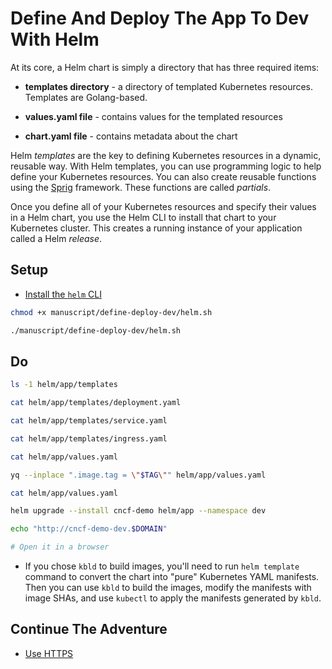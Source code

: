 # Define And Deploy The App To Dev With Helm

At its core, a Helm chart is simply a directory that has three required items:

* **templates directory** - a directory of templated Kubernetes resources. Templates are Golang-based.

* **values.yaml file** - contains values for the templated resources

* **chart.yaml file** - contains metadata about the chart

Helm *templates* are the key to defining Kubernetes resources in a dynamic, reusable way. With Helm templates, you can use programming logic to help define your Kubernetes resources. You can also create reusable functions using the [Sprig](http://masterminds.github.io/sprig/) framework. These functions are called *partials*. 

Once you define all of your Kubernetes resources and specify their values in a Helm chart, you use the Helm CLI to install that chart to your Kubernetes cluster. This creates a running instance of your application called a Helm *release*.  


## Setup

* [Install the `helm` CLI](https://helm.sh/docs/intro/install)

```bash
chmod +x manuscript/define-deploy-dev/helm.sh

./manuscript/define-deploy-dev/helm.sh
```

## Do

```bash
ls -1 helm/app/templates

cat helm/app/templates/deployment.yaml

cat helm/app/templates/service.yaml

cat helm/app/templates/ingress.yaml

cat helm/app/values.yaml

yq --inplace ".image.tag = \"$TAG\"" helm/app/values.yaml

cat helm/app/values.yaml

helm upgrade --install cncf-demo helm/app --namespace dev

echo "http://cncf-demo-dev.$DOMAIN"

# Open it in a browser
```

* If you chose `kbld` to build images, you'll need to run `helm template` command to convert the chart into "pure" Kubernetes YAML manifests. Then you can use `kbld` to build the images, modify the manifests with image SHAs, and use `kubectl` to apply the manifests generated by `kbld`.

## Continue The Adventure

* [Use HTTPS](../https/README.md)
